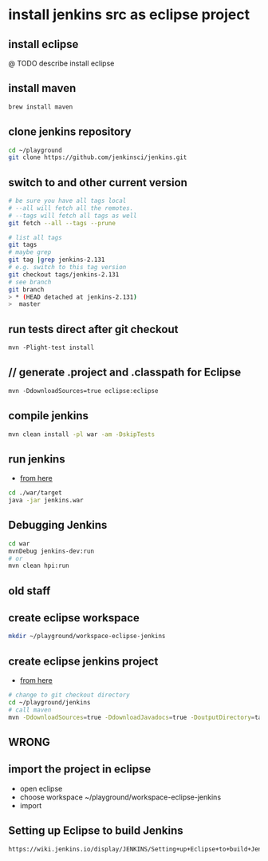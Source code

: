 # install jenkins src as eclipse project

## install eclipse

@ TODO describe install eclipse

## install maven

```bash
brew install maven
```

## clone jenkins repository

```bash
cd ~/playground
git clone https://github.com/jenkinsci/jenkins.git
```

## switch to and other current version

```bash
# be sure you have all tags local
# --all will fetch all the remotes.
# --tags will fetch all tags as well
git fetch --all --tags --prune

# list all tags
git tags
# maybe grep
git tag |grep jenkins-2.131
# e.g. switch to this tag version
git checkout tags/jenkins-2.131
# see branch
git branch
> * (HEAD detached at jenkins-2.131)
>  master
```

## run tests direct after git checkout

```txt
mvn -Plight-test install
```

## // generate .project and .classpath for Eclipse

```txt
mvn -DdownloadSources=true eclipse:eclipse
```

## compile jenkins

```bash
mvn clean install -pl war -am -DskipTests
```

## run jenkins

- [from here](https://wiki.jenkins.io/display/JENKINS/Starting+and+Accessing+Jenkins)

```bash
cd ./war/target
java -jar jenkins.war
```

## Debugging Jenkins

```bash
cd war
mvnDebug jenkins-dev:run
# or
mvn clean hpi:run
```

## old staff

## create eclipse workspace

```bash
mkdir ~/playground/workspace-eclipse-jenkins
```

## create eclipse jenkins project

- [from here](https://wiki.jenkins.io/display/JENKINS/Plugin+tutorial#Plugintutorial-Eclipse)

```bash
# change to git checkout directory
cd ~/playground/jenkins
# call maven
mvn -DdownloadSources=true -DdownloadJavadocs=true -DoutputDirectory=target/eclipse-classes -Declipse.workspace=$(pwd) eclipse:eclipse eclipse:configure-workspace
```

## WRONG

## import the project in eclipse

- open eclipse
- choose workspace ~/playground/workspace-eclipse-jenkins
- import

## Setting up Eclipse to build Jenkins

```txt
https://wiki.jenkins.io/display/JENKINS/Setting+up+Eclipse+to+build+Jenkins
```
